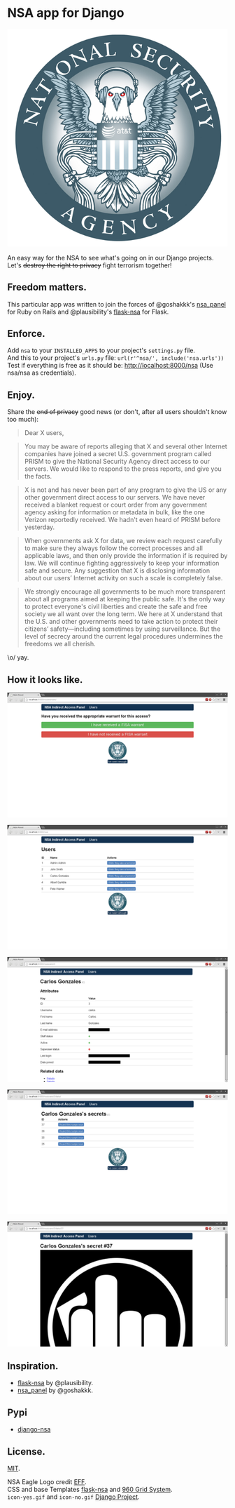 # NSA app for Django

![](nsa-eagle.png)

An easy way for the NSA to see what's going on in our Django projects.
Let's ~~destroy the right to privacy~~ fight terrorism together!

## Freedom matters.

This particular app was written to join the forces of @goshakkk's [nsa_panel](https://github.com/goshakkk/nsa_panel) for Ruby on Rails and 
@plausibility's [flask-nsa](https://github.com/plausibility/flask-nsa) for Flask.

## Enforce.

Add `nsa` to your `INSTALLED_APPS` to your project's `settings.py` file.  
And this to your project's `urls.py` file: `url(r'^nsa/', include('nsa.urls'))`  
Test if everything is free as it should be: [http://localhost:8000/nsa](http://localhost:8000/nsa) (Use nsa/nsa as credentials).

## Enjoy.

Share the ~~end of privacy~~ good news (or don't, after all users shouldn't know too much):

> Dear X users, 

> You may be aware of reports alleging that X and several other Internet
> companies have joined a secret U.S. government program called PRISM to
> give the National Security Agency direct access to our servers. We would
> like to respond to the press reports, and give you the facts. 

> X is not and has never been part of any program to give the US or any
> other government direct access to our servers. We have never received a
> blanket request or court order from any government agency asking for
> information or metadata in bulk, like the one Verizon reportedly
> received. We hadn't even heard of PRISM before yesterday. 

> When governments ask X for data, we review each request carefully to
> make sure they always follow the correct processes and all applicable
> laws, and then only provide the information if is required by law. We
> will continue fighting aggressively to keep your information safe and
> secure. Any suggestion that X is disclosing information about our users’
> Internet activity on such a scale is completely false. 

> We strongly encourage all governments to be much more transparent about
> all programs aimed at keeping the public safe. It's the only way to
> protect everyone's civil liberties and create the safe and free society
> we all want over the long term. We here at X understand that the U.S.
> and other governments need to take action to protect their citizens’
> safety—including sometimes by using surveillance. But the level of
> secrecy around the current legal procedures undermines the freedoms we
> all cherish.

\o/ yay.

## How it looks like.

![Confirm they have a warrant](0-confirm-warrant.png)

![Dashboard](1-dashboard.png)

![User details](2-user-details.png)

![User's secrets](3-users-secrets.png)

![User's secret](4-users-secrets.png)

## Inspiration.

* [flask-nsa](https://github.com/plausibility/flask-nsa) by @plausibility.
* [nsa_panel](https://github.com/goshakkk/nsa_panel) by @goshakkk.


## Pypi

* [django-nsa](https://pypi.python.org/pypi/django-nsa)


## License.

[MIT](LICENSE).

NSA Eagle Logo credit [EFF](https://www.eff.org/pages/eff-nsa-graphics).  
CSS and base Templates [flask-nsa](https://github.com/plausibility/flask-nsa) and [960 Grid System](http://960.gs/).  
`icon-yes.gif` and `icon-no.gif` [Django Project](https://www.djangoproject.com/).

